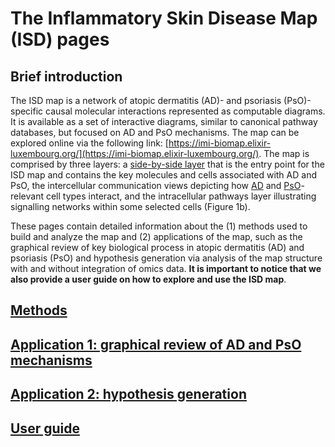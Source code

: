 # The Inflammatory Skin Disease Map (ISD) pages  

## Brief introduction  

The ISD map is a network of atopic dermatitis (AD)- and psoriasis (PsO)-specific causal molecular interactions represented as computable diagrams. It is available as a set of interactive diagrams, similar to canonical pathway databases, but focused on AD and PsO mechanisms. The map can be explored online via the following link: [https://imi-biomap.elixir-luxembourg.org/](https://imi-biomap.elixir-luxembourg.org/). The map is comprised by three layers: a [side-by-side layer](https://imi-biomap.elixir-luxembourg.org/) that is the entry point for the ISD map and contains the key molecules and cells associated with AD and PsO, the intercellular communication views depicting how [AD]() and [PsO]()-relevant cell types interact, and the intracellular pathways layer illustrating signalling networks within some selected cells (Figure 1b).

These pages contain detailed information about the (1) methods used to build and analyze the map and (2) applications of the map, such as the graphical review of key biological process in atopic dermatitis (AD) and psoriasis (PsO) and hypothesis generation via analysis of the map structure with and without integration of omics data. **It is important to notice that we also provide a user guide on how to explore and use the ISD map**.      

## [Methods](isd_met.md)  
## [Application 1: graphical review of AD and PsO mechanisms](isd_app2.md)  
## [Application 2: hypothesis generation](isd_app2.md)  
## [User guide](isd_guide.md)
